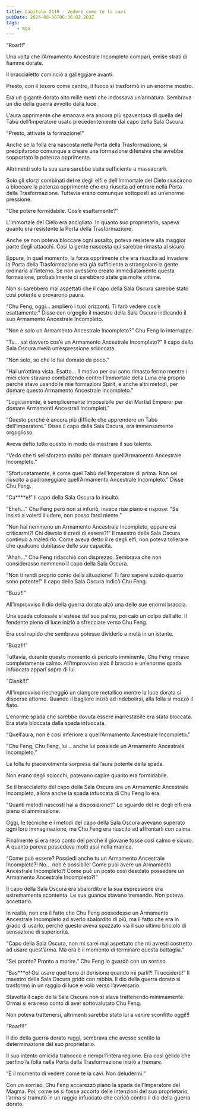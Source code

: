 ```yaml
---
title: Capitolo 2110 - Vedere come te la cavi
pubDate: 2024-08-06T06:36:02.283Z
tags:
    - mga
---
```



“Roar!!”

Una volta che l’Armamento Ancestrale Incompleto comparì, emise strati di fiamme dorate.

Il braccialetto cominciò a galleggiare avanti.

Presto, con il tesoro come centro, il fuoco si trasformò in un enorme mostro.

Era un gigante dorato alto mille metri che indossava un’armatura. Sembrava un dio della guerra avvolto dalla luce.

L’aura opprimente che emanava era ancora più spaventosa di quella del Tabù dell’Imperatore usato precedentemente dal capo della Sala Oscura.

“Presto, attivate la formazione!”

Anche se la folla era nascosta nella Porta della Trasformazione, si precipitarono comunque a creare una formazione difensiva che avrebbe sopportato la potenza opprimente.

Altrimenti solo la sua aura sarebbe stata sufficiente a massacrarli.

Solo gli sforzi combinati del re degli elfi e dell’Immortale del Cielo riuscirono a bloccare la potenza opprimente che era riuscita ad entrare nella Porta della Trasformazione. Tuttavia erano comunque sottoposti ad un’enorme pressione.

“Che potere formidabile. Cos’è esattamente?”

L’Immortale del Cielo era accigliato. In quanto suo proprietario, sapeva quanto era resistente la Porta della Trasformazione.

Anche se non poteva bloccare ogni assalto, poteva resistere alla maggior parte degli attacchi. Così la gente nascosta qui sarebbe rimasta al sicuro.

Eppure, in quel momento, la forza opprimente che era riuscita ad invadere la Porta della Trasformazione era già sufficiente a strangolare la gente ordinaria all’interno. Se non avessero creato immediatamente questa formazione, probabilmente ci sarebbero state già molte vittime.

Non si sarebbero mai aspettati che il capo della Sala Oscura sarebbe stato così potente e provarono paura.

“Chu Feng, oggi… amplierò i tuoi orizzonti. Ti farò vedere cos’è esattamente.” Disse con orgoglio il maestro della Sala Oscura indicando il suo Armamento Ancestrale Incompleto.

“Non è solo un Armamento Ancestrale Incompleto?” Chu Feng lo interruppe.

“Tu… sai davvero cos’è un Armamento Ancestrale Incompleto?” Il capo della Sala Oscura rivelò un’espressione scioccata.

“Non solo, so che lo hai domato da poco.”

“Hai un’ottima vista. Esatto… Il motivo per cui sono rimasto fermo mentre i miei cloni stavano combattendo contro l’Immortale della Luna era proprio perché stavo usando le mie formazioni Spirit, e anche altri metodi, per domare questo Armamento Ancestrale Incompleto.”


“Logicamente, è semplicemente impossibile per dei Martial Emperor per domare Armamenti Ancestrali Incompleti.”

“Questo perché è ancora più difficile che apprendere un Tabù dell’Imperatore.” Disse il capo della Sala Oscura, era immensamente orgoglioso.

Aveva detto tutto questo in modo da mostrare il suo talento.

“Vedo che ti sei sforzato molto per domare quell’Armamento Ancestrale Incompleto.”

“Sfortunatamente, è come quel Tabù dell’Imperatore di prima. Non sei riuscito a padroneggiare quell’Armamento Ancestrale Incompleto.” Disse Chu Feng.

“Ca****e!” Il capo della Sala Oscura lo insultò.

“Eheh…” Chu Feng però non si infuriò, invece rise piano e rispose: “Se insisti a volerti illudere, non posso farci niente.”

“Non hai nemmeno un Armamento Ancestrale Incompleto, eppure osi criticarmi?! Chi diavolo ti credi di essere?!” Il maestro della Sala Oscura continuò a maledirlo. Come aveva detto il re degli elfi, non poteva tollerare che qualcuno dubitasse delle sue capacità.

“Ahah…” Chu Feng ridacchiò con disprezzo. Sembrava che non considerasse nemmeno il capo della Sala Oscura.

“Non ti rendi proprio conto della situazione! Ti farò sapere subito quanto sono potente!” Il capo della Sala Oscura indicò Chu Feng.

“Buzz!!”

All’improvviso il dio della guerra dorato alzò una delle sue enormi braccia.

Una spada colossale si estese dal suo palmo, poi calò un colpo dall’alto. Il fendente pieno di luce iniziò a sfrecciare verso Chu Feng.

Era così rapido che sembrava potesse dividerlo a metà in un istante.

“Buzz!!!”

Tuttavia, durante questo momento di pericolo imminente, Chu Feng rimase completamente calmo. All’improvviso alzò il braccio e un’enorme spada infuocata apparì sopra di lui.

“Clank!!!”

All’improvviso riecheggiò un clangore metallico mentre la luce dorata si disperse attorno. Quando il bagliore iniziò ad indebolirsi, alla folla si mozzò il fiato.

L’enorme spada che sarebbe dovuta essere inarrestabile era stata bloccata. Era stata bloccata dalla spada infuocata.

“Quell’aura, non è così inferiore a quell’Armamento Ancestrale Incompleto.”

“Chu Feng, Chu Feng, lui… anche lui possiede un Armamento Ancestrale Incompleto.”

La folla fu piacevolmente sorpresa dall’aura potente della spada.

Non erano degli sciocchi, potevano capire quanto era formidabile.

Se il braccialetto del capo della Sala Oscura era un Armamento Ancestrale Incompleto, allora anche la spada infuocata di Chu Feng lo era.

“Quanti metodi nascosti hai a disposizione?” Lo sguardo del re degli elfi era pieno di ammirazione.

Oggi, le tecniche e i metodi del capo della Sala Oscura avevano superato ogni loro immaginazione, ma Chu Feng era riuscito ad affrontarli con calma.

Finalmente si era reso conto del perché il giovane fosse così calmo e sicuro. A quanto pareva possedeva molti assi nella manica.

“Come può essere? Possiedi anche tu un Armamento Ancestrale Incompleto?! No… non è possibile! Come puoi avere un Armamento Ancestrale Incompleto?! Come può un posto così desolato possedere un Armamento Ancestrale Incompleto?!”

Il capo della Sala Oscura era sbalordito e la sua espressione era estremamente scontenta. Le sue guance stavano tremando. Non poteva accettarlo.

In realtà, non era il fatto che Chu Feng possedesse un Armamento Ancestrale Incompleto ad averlo sbalordito di più, ma il fatto che era in grado di usarlo, perché questo aveva spazzato via il suo ultimo briciolo di sensazione di superiorità.

“Capo della Sala Oscura, non mi sarei mai aspettato che mi avresti costretto ad usare quest’arma. Ma ora è il momento di terminare questa battaglia.”

“Sei pronto? Pronto a morire.” Chu Feng lo guardò con un sorriso.

“Bas***o! Osi usare quel tono di derisione quando mi parli?! Ti ucciderò!” Il maestro della Sala Oscura gridò con rabbia. Il dio della guerra dorato si trasformò in un raggio di luce e volò verso l’avversario.

Stavolta il capo della Sala Oscura non si stava trattenendo minimamente. Ormai si era reso conto di aver sottovalutato Chu Feng.

Non poteva trattenersi, altrimenti sarebbe stato lui a venire sconfitto oggi!!!

“Roar!!!”

Il dio della guerra dorato ruggì, sembrava che avesse sentito la determinazione del suo proprietario.

Il suo intento omicida traboccò e riempì l’intera regione. Era così gelido che perfino la folla nella Porta della Trasformazione iniziò a tremare.

“È il momento di vedere come te la cavi. Non deludermi.”

Con un sorriso, Chu Feng accarezzò piano la spada dell’Imperatore del Magma. Poi, come se si fosse accorta delle intenzioni del suo proprietario, l’arma si tramutò in un raggio infuocato che caricò contro il dio della guerra dorato.


